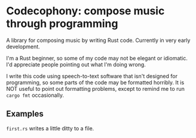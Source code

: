 # Codecophony: compose music through programming

A library for composing music by writing Rust code. Currently in very early development.

I'm a Rust beginner, so some of my code may not be elegant or idiomatic. I'd appreciate people pointing out what I'm doing wrong.

I write this code using speech-to-text software that isn't designed for programming, so some parts of the code may be formatted horribly. It is NOT useful to point out formatting problems, except to remind me to run `cargo fmt` occasionally.

## Examples

`first.rs` writes a little ditty to a file.